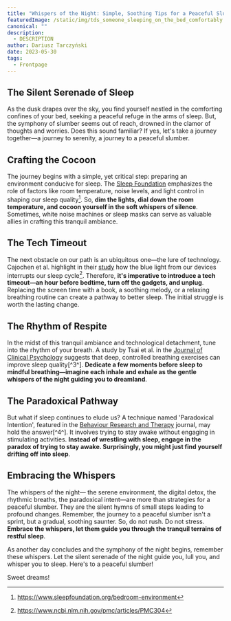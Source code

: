 ```yaml
---
title: "Whispers of the Night: Simple, Soothing Tips for a Peaceful Slumber"
featuredImage: /static/img/tds_someone_sleeping_on_the_bed_comfortably._light_sketch._brig_47a4920a-8efc-4a01-a299-7e09b8053f1a.png
canonical: ""
description:
  - DESCRIPTION
author: Dariusz Tarczyński
date: 2023-05-30
tags:
  - Frontpage
---
```

## The Silent Serenade of Sleep

As the dusk drapes over the sky, you find yourself nestled in the comforting confines of your bed, seeking a peaceful refuge in the arms of sleep. But, the symphony of slumber seems out of reach, drowned in the clamor of thoughts and worries. Does this sound familiar? If yes, let's take a journey together—a journey to serenity, a journey to a peaceful slumber. 

## Crafting the Cocoon

The journey begins with a simple, yet critical step: preparing an environment conducive for sleep. The [Sleep Foundation](https://www.sleepfoundation.org/bedroom-environment) emphasizes the role of factors like room temperature, noise levels, and light control in shaping our sleep quality[^1^]. So, **dim the lights, dial down the room temperature, and cocoon yourself in the soft whispers of silence**. Sometimes, white noise machines or sleep masks can serve as valuable allies in crafting this tranquil ambiance. 

## The Tech Timeout 

The next obstacle on our path is an ubiquitous one—the lure of technology. Cajochen et al. highlight in their [study](https://www.ncbi.nlm.nih.gov/pmc/articles/PMC3047226/) how the blue light from our devices interrupts our sleep cycle[^2^]. Therefore, **it's imperative to introduce a tech timeout—an hour before bedtime, turn off the gadgets, and unplug**. Replacing the screen time with a book, a soothing melody, or a relaxing breathing routine can create a pathway to better sleep. The initial struggle is worth the lasting change.

## The Rhythm of Respite

In the midst of this tranquil ambiance and technological detachment, tune into the rhythm of your breath. A study by Tsai et al. in the [Journal of Clinical Psychology](https://pubmed.ncbi.nlm.nih.gov/27297102/) suggests that deep, controlled breathing exercises can improve sleep quality[^3^]. **Dedicate a few moments before sleep to mindful breathing—imagine each inhale and exhale as the gentle whispers of the night guiding you to dreamland**. 

## The Paradoxical Pathway

But what if sleep continues to elude us? A technique named 'Paradoxical Intention', featured in the [Behaviour Research and Therapy](https://www.sciencedirect.com/science/article/pii/S0005796703000894) journal, may hold the answer[^4^]. It involves trying to stay awake without engaging in stimulating activities. **Instead of wrestling with sleep, engage in the paradox of trying to stay awake. Surprisingly, you might just find yourself drifting off into sleep**. 

## Embracing the Whispers 

The whispers of the night— the serene environment, the digital detox, the rhythmic breaths, the paradoxical intent—are more than strategies for a peaceful slumber. They are the silent hymns of small steps leading to profound changes. Remember, the journey to a peaceful slumber isn't a sprint, but a gradual, soothing saunter. So, do not rush. Do not stress. **Embrace the whispers, let them guide you through the tranquil terrains of restful sleep**. 

As another day concludes and the symphony of the night begins, remember these whispers. Let the silent serenade of the night guide you, lull you, and whisper you to sleep. Here's to a peaceful slumber! 

Sweet dreams!

[^1^]: https://www.sleepfoundation.org/bedroom-environment
[^2^]: https://www.ncbi.nlm.nih.gov/pmc/articles/PMC304
